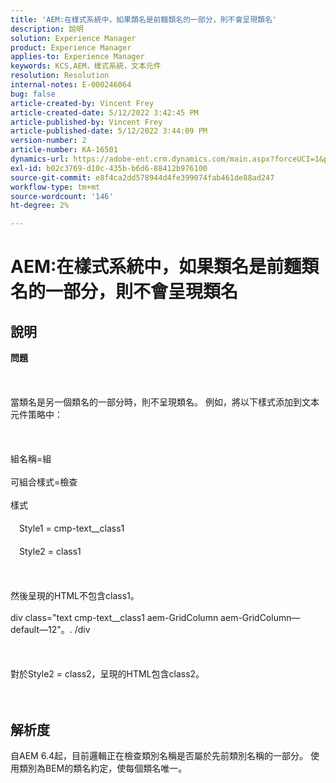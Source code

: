 ```yaml
---
title: 'AEM:在樣式系統中，如果類名是前麵類名的一部分，則不會呈現類名'
description: 說明
solution: Experience Manager
product: Experience Manager
applies-to: Experience Manager
keywords: KCS,AEM，樣式系統，文本元件
resolution: Resolution
internal-notes: E-000246064
bug: false
article-created-by: Vincent Frey
article-created-date: 5/12/2022 3:42:45 PM
article-published-by: Vincent Frey
article-published-date: 5/12/2022 3:44:09 PM
version-number: 2
article-number: KA-16501
dynamics-url: https://adobe-ent.crm.dynamics.com/main.aspx?forceUCI=1&pagetype=entityrecord&etn=knowledgearticle&id=d70ba725-0ad2-ec11-a7b5-0022480a8683
exl-id: b02c3769-d10c-435b-b6d6-88412b976100
source-git-commit: e8f4ca2dd578944d4fe399074fab461de88ad247
workflow-type: tm+mt
source-wordcount: '146'
ht-degree: 2%

---
```


# AEM:在樣式系統中，如果類名是前麵類名的一部分，則不會呈現類名

## 說明

<b>問題</b><br><br> <br><br>當類名是另一個類名的一部分時，則不呈現類名。 例如，將以下樣式添加到文本元件策略中：<br><br> <br><br>組名稱=組<br><br>可組合樣式=檢查<br><br>樣式<br><br>　Style1 = cmp-text__class1<br><br>　Style2 = class1<br><br> <br><br>然後呈現的HTML不包含class1。<br><br>div class=&quot;text cmp-text__class1 aem-GridColumn aem-GridColumn—default—12&quot;。. /div<br><br> <br><br>對於Style2 = class2，呈現的HTML包含class2。<br><br><br>

## 解析度


自AEM 6.4起，目前邏輯正在檢查類別名稱是否屬於先前類別名稱的一部分。 使用類別為BEM的類名約定，使每個類名唯一。
